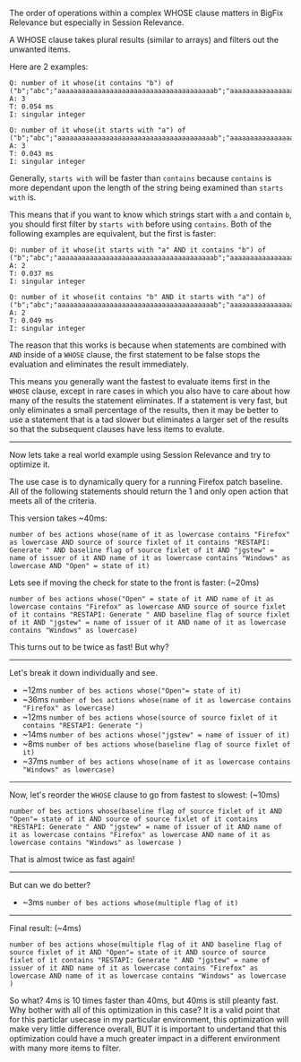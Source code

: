 The order of operations within a complex WHOSE clause matters in BigFix Relevance but especially in Session Relevance.

A WHOSE clause takes plural results (similar to arrays) and filters out the unwanted items.

Here are 2 examples:

    Q: number of it whose(it contains "b") of ("b";"abc";"aaaaaaaaaaaaaaaaaaaaaaaaaaaaaaaaaaaaaaab";"aaaaaaaaaaaaaaaaac")
    A: 3
    T: 0.054 ms
    I: singular integer

    Q: number of it whose(it starts with "a") of ("b";"abc";"aaaaaaaaaaaaaaaaaaaaaaaaaaaaaaaaaaaaaaab";"aaaaaaaaaaaaaaaaac")
    A: 3
    T: 0.043 ms
    I: singular integer
    
Generally, `starts with` will be faster than `contains` because `contains` is more dependant upon the length of the string being examined than `starts with` is.

This means that if you want to know which strings start with `a` and contain `b`, you should first filter by `starts with` before using `contains`. Both of the following examples are equivalent, but the first is faster:

    Q: number of it whose(it starts with "a" AND it contains "b") of ("b";"abc";"aaaaaaaaaaaaaaaaaaaaaaaaaaaaaaaaaaaaaaab";"aaaaaaaaaaaaaaaaac")
    A: 2
    T: 0.037 ms
    I: singular integer

    Q: number of it whose(it contains "b" AND it starts with "a") of ("b";"abc";"aaaaaaaaaaaaaaaaaaaaaaaaaaaaaaaaaaaaaaab";"aaaaaaaaaaaaaaaaac")
    A: 2
    T: 0.049 ms
    I: singular integer

The reason that this works is because when statements are combined with `AND` inside of a `WHOSE` clause, the first statement to be false stops the evaluation and eliminates the result immediately.

This means you generally want the fastest to evaluate items first in the `WHOSE` clause, except in rare cases in which you also have to care about how many of the results the statement eliminates. If a statement is very fast, but only eliminates a small percentage of the results, then it may be better to use a statement that is a tad slower but eliminates a larger set of the results so that the subsequent clauses have less items to evalute. 

-----

Now lets take a real world example using Session Relevance and try to optimize it. 

The use case is to dynamically query for a running Firefox patch baseline. All of the following statements should return the 1 and only open action that meets all of the criteria. 

This version takes ~40ms:

    number of bes actions whose(name of it as lowercase contains "Firefox" as lowercase AND source of source fixlet of it contains "RESTAPI: Generate " AND baseline flag of source fixlet of it AND "jgstew" = name of issuer of it AND name of it as lowercase contains "Windows" as lowercase AND "Open" = state of it)

Lets see if moving the check for state to the front is faster: (~20ms)

    number of bes actions whose("Open" = state of it AND name of it as lowercase contains "Firefox" as lowercase AND source of source fixlet of it contains "RESTAPI: Generate " AND baseline flag of source fixlet of it AND "jgstew" = name of issuer of it AND name of it as lowercase contains "Windows" as lowercase)

This turns out to be twice as fast! But why? 

-----

Let's break it down individually and see.

- ~12ms `number of bes actions whose("Open"= state of it)`
- ~36ms `number of bes actions whose(name of it as lowercase contains "Firefox" as lowercase)`
- ~12ms `number of bes actions whose(source of source fixlet of it contains "RESTAPI: Generate ")`
- ~14ms `number of bes actions whose("jgstew" = name of issuer of it)`
-  ~8ms `number of bes actions whose(baseline flag of source fixlet of it)`
- ~37ms `number of bes actions whose(name of it as lowercase contains "Windows" as lowercase)`

-----

Now, let's reorder the `WHOSE` clause to go from fastest to slowest: (~10ms)

    number of bes actions whose(baseline flag of source fixlet of it AND "Open"= state of it AND source of source fixlet of it contains "RESTAPI: Generate " AND "jgstew" = name of issuer of it AND name of it as lowercase contains "Firefox" as lowercase AND name of it as lowercase contains "Windows" as lowercase )

That is almost twice as fast again!

-----

But can we do better?

- ~3ms `number of bes actions whose(multiple flag of it)`

-----

Final result: (~4ms)

    number of bes actions whose(multiple flag of it AND baseline flag of source fixlet of it AND "Open"= state of it AND source of source fixlet of it contains "RESTAPI: Generate " AND "jgstew" = name of issuer of it AND name of it as lowercase contains "Firefox" as lowercase AND name of it as lowercase contains "Windows" as lowercase )
    
So what? 4ms is 10 times faster than 40ms, but 40ms is still pleanty fast. Why bother with all of this optimization in this case? It is a valid point that for this particlar usecase in my particular environment, this optimization will make very little difference overall, BUT it is important to undertand that this optimization could have a much greater impact in a different environment with many more items to filter. 
